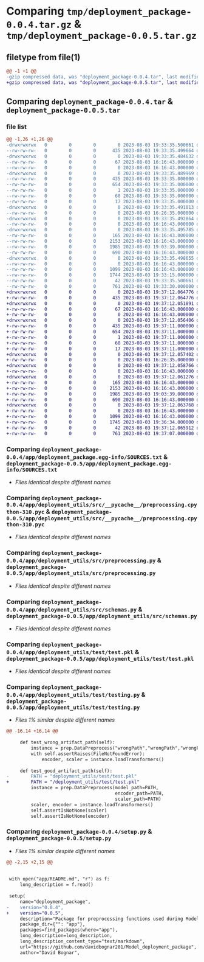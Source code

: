 # Comparing `tmp/deployment_package-0.0.4.tar.gz` & `tmp/deployment_package-0.0.5.tar.gz`

## filetype from file(1)

```diff
@@ -1 +1 @@
-gzip compressed data, was "deployment_package-0.0.4.tar", last modified: Thu Aug  3 19:33:35 2023, max compression
+gzip compressed data, was "deployment_package-0.0.5.tar", last modified: Thu Aug  3 19:37:12 2023, max compression
```

## Comparing `deployment_package-0.0.4.tar` & `deployment_package-0.0.5.tar`

### file list

```diff
@@ -1,26 +1,26 @@
-drwxrwxrwx   0        0        0        0 2023-08-03 19:33:35.500661 deployment_package-0.0.4/
--rw-rw-rw-   0        0        0      435 2023-08-03 19:33:35.499664 deployment_package-0.0.4/PKG-INFO
-drwxrwxrwx   0        0        0        0 2023-08-03 19:33:35.484632 deployment_package-0.0.4/app/
--rw-rw-rw-   0        0        0       67 2023-08-03 16:16:43.000000 deployment_package-0.0.4/app/README.md
--rw-rw-rw-   0        0        0        0 2023-08-03 16:16:43.000000 deployment_package-0.0.4/app/__init__.py
-drwxrwxrwx   0        0        0        0 2023-08-03 19:33:35.489969 deployment_package-0.0.4/app/deployment_package.egg-info/
--rw-rw-rw-   0        0        0      435 2023-08-03 19:33:35.000000 deployment_package-0.0.4/app/deployment_package.egg-info/PKG-INFO
--rw-rw-rw-   0        0        0      654 2023-08-03 19:33:35.000000 deployment_package-0.0.4/app/deployment_package.egg-info/SOURCES.txt
--rw-rw-rw-   0        0        0        1 2023-08-03 19:33:35.000000 deployment_package-0.0.4/app/deployment_package.egg-info/dependency_links.txt
--rw-rw-rw-   0        0        0       60 2023-08-03 19:33:35.000000 deployment_package-0.0.4/app/deployment_package.egg-info/requires.txt
--rw-rw-rw-   0        0        0       17 2023-08-03 19:33:35.000000 deployment_package-0.0.4/app/deployment_package.egg-info/top_level.txt
-drwxrwxrwx   0        0        0        0 2023-08-03 19:33:35.491013 deployment_package-0.0.4/app/deployment_utils/
--rw-rw-rw-   0        0        0        0 2023-08-03 16:26:35.000000 deployment_package-0.0.4/app/deployment_utils/__init__.py
-drwxrwxrwx   0        0        0        0 2023-08-03 19:33:35.492864 deployment_package-0.0.4/app/deployment_utils/src/
--rw-rw-rw-   0        0        0        0 2023-08-03 16:16:43.000000 deployment_package-0.0.4/app/deployment_utils/src/__init__.py
-drwxrwxrwx   0        0        0        0 2023-08-03 19:33:35.495785 deployment_package-0.0.4/app/deployment_utils/src/__pycache__/
--rw-rw-rw-   0        0        0      165 2023-08-03 16:16:43.000000 deployment_package-0.0.4/app/deployment_utils/src/__pycache__/__init__.cpython-310.pyc
--rw-rw-rw-   0        0        0     2153 2023-08-03 16:16:43.000000 deployment_package-0.0.4/app/deployment_utils/src/__pycache__/preprocessing.cpython-310.pyc
--rw-rw-rw-   0        0        0     1985 2023-08-03 19:03:39.000000 deployment_package-0.0.4/app/deployment_utils/src/preprocessing.py
--rw-rw-rw-   0        0        0      690 2023-08-03 16:16:43.000000 deployment_package-0.0.4/app/deployment_utils/src/schemas.py
-drwxrwxrwx   0        0        0        0 2023-08-03 19:33:35.498655 deployment_package-0.0.4/app/deployment_utils/test/
--rw-rw-rw-   0        0        0        0 2023-08-03 16:16:43.000000 deployment_package-0.0.4/app/deployment_utils/test/__init__.py
--rw-rw-rw-   0        0        0     1099 2023-08-03 16:16:43.000000 deployment_package-0.0.4/app/deployment_utils/test/test.pkl
--rw-rw-rw-   0        0        0     1744 2023-08-03 19:33:15.000000 deployment_package-0.0.4/app/deployment_utils/test/testing.py
--rw-rw-rw-   0        0        0       42 2023-08-03 19:33:35.500661 deployment_package-0.0.4/setup.cfg
--rw-rw-rw-   0        0        0      761 2023-08-03 19:33:30.000000 deployment_package-0.0.4/setup.py
+drwxrwxrwx   0        0        0        0 2023-08-03 19:37:12.064776 deployment_package-0.0.5/
+-rw-rw-rw-   0        0        0      435 2023-08-03 19:37:12.064776 deployment_package-0.0.5/PKG-INFO
+drwxrwxrwx   0        0        0        0 2023-08-03 19:37:12.051891 deployment_package-0.0.5/app/
+-rw-rw-rw-   0        0        0       67 2023-08-03 16:16:43.000000 deployment_package-0.0.5/app/README.md
+-rw-rw-rw-   0        0        0        0 2023-08-03 16:16:43.000000 deployment_package-0.0.5/app/__init__.py
+drwxrwxrwx   0        0        0        0 2023-08-03 19:37:12.056406 deployment_package-0.0.5/app/deployment_package.egg-info/
+-rw-rw-rw-   0        0        0      435 2023-08-03 19:37:11.000000 deployment_package-0.0.5/app/deployment_package.egg-info/PKG-INFO
+-rw-rw-rw-   0        0        0      654 2023-08-03 19:37:11.000000 deployment_package-0.0.5/app/deployment_package.egg-info/SOURCES.txt
+-rw-rw-rw-   0        0        0        1 2023-08-03 19:37:11.000000 deployment_package-0.0.5/app/deployment_package.egg-info/dependency_links.txt
+-rw-rw-rw-   0        0        0       60 2023-08-03 19:37:11.000000 deployment_package-0.0.5/app/deployment_package.egg-info/requires.txt
+-rw-rw-rw-   0        0        0       17 2023-08-03 19:37:11.000000 deployment_package-0.0.5/app/deployment_package.egg-info/top_level.txt
+drwxrwxrwx   0        0        0        0 2023-08-03 19:37:12.057402 deployment_package-0.0.5/app/deployment_utils/
+-rw-rw-rw-   0        0        0        0 2023-08-03 16:26:35.000000 deployment_package-0.0.5/app/deployment_utils/__init__.py
+drwxrwxrwx   0        0        0        0 2023-08-03 19:37:12.058766 deployment_package-0.0.5/app/deployment_utils/src/
+-rw-rw-rw-   0        0        0        0 2023-08-03 16:16:43.000000 deployment_package-0.0.5/app/deployment_utils/src/__init__.py
+drwxrwxrwx   0        0        0        0 2023-08-03 19:37:12.061276 deployment_package-0.0.5/app/deployment_utils/src/__pycache__/
+-rw-rw-rw-   0        0        0      165 2023-08-03 16:16:43.000000 deployment_package-0.0.5/app/deployment_utils/src/__pycache__/__init__.cpython-310.pyc
+-rw-rw-rw-   0        0        0     2153 2023-08-03 16:16:43.000000 deployment_package-0.0.5/app/deployment_utils/src/__pycache__/preprocessing.cpython-310.pyc
+-rw-rw-rw-   0        0        0     1985 2023-08-03 19:03:39.000000 deployment_package-0.0.5/app/deployment_utils/src/preprocessing.py
+-rw-rw-rw-   0        0        0      690 2023-08-03 16:16:43.000000 deployment_package-0.0.5/app/deployment_utils/src/schemas.py
+drwxrwxrwx   0        0        0        0 2023-08-03 19:37:12.063768 deployment_package-0.0.5/app/deployment_utils/test/
+-rw-rw-rw-   0        0        0        0 2023-08-03 16:16:43.000000 deployment_package-0.0.5/app/deployment_utils/test/__init__.py
+-rw-rw-rw-   0        0        0     1099 2023-08-03 16:16:43.000000 deployment_package-0.0.5/app/deployment_utils/test/test.pkl
+-rw-rw-rw-   0        0        0     1745 2023-08-03 19:36:34.000000 deployment_package-0.0.5/app/deployment_utils/test/testing.py
+-rw-rw-rw-   0        0        0       42 2023-08-03 19:37:12.065912 deployment_package-0.0.5/setup.cfg
+-rw-rw-rw-   0        0        0      761 2023-08-03 19:37:07.000000 deployment_package-0.0.5/setup.py
```

### Comparing `deployment_package-0.0.4/app/deployment_package.egg-info/SOURCES.txt` & `deployment_package-0.0.5/app/deployment_package.egg-info/SOURCES.txt`

 * *Files identical despite different names*

### Comparing `deployment_package-0.0.4/app/deployment_utils/src/__pycache__/preprocessing.cpython-310.pyc` & `deployment_package-0.0.5/app/deployment_utils/src/__pycache__/preprocessing.cpython-310.pyc`

 * *Files identical despite different names*

### Comparing `deployment_package-0.0.4/app/deployment_utils/src/preprocessing.py` & `deployment_package-0.0.5/app/deployment_utils/src/preprocessing.py`

 * *Files identical despite different names*

### Comparing `deployment_package-0.0.4/app/deployment_utils/src/schemas.py` & `deployment_package-0.0.5/app/deployment_utils/src/schemas.py`

 * *Files identical despite different names*

### Comparing `deployment_package-0.0.4/app/deployment_utils/test/test.pkl` & `deployment_package-0.0.5/app/deployment_utils/test/test.pkl`

 * *Files identical despite different names*

### Comparing `deployment_package-0.0.4/app/deployment_utils/test/testing.py` & `deployment_package-0.0.5/app/deployment_utils/test/testing.py`

 * *Files 1% similar despite different names*

```diff
@@ -16,14 +16,14 @@
 
     def test_wrong_artifact_path(self):
         instance = prep.DataPreprocess("wrongPath","wrongPath","wrongPath")
         with self.assertRaises(FileNotFoundError):
             encoder, scaler = instance.loadTransformers()
 
     def test_good_artifact_path(self):
-        PATH = "deployment_utils/test/test.pkl"
+        PATH = "/deployment_utils/test/test.pkl"
         instance = prep.DataPreprocess(model_path=PATH,
                                        encoder_path=PATH,
                                        scaler_path=PATH)
         scaler, encoder = instance.loadTransformers()
         self.assertIsNotNone(scaler)
         self.assertIsNotNone(encoder)
```

### Comparing `deployment_package-0.0.4/setup.py` & `deployment_package-0.0.5/setup.py`

 * *Files 1% similar despite different names*

```diff
@@ -2,15 +2,15 @@
 
 
 with open("app/README.md", "r") as f:
     long_description = f.read()
 
 setup(
     name="deployment_package",
-    version="0.0.4",
+    version="0.0.5",
     description="Package for preprocessing functions used during Model Deployment module",
     package_dir={"": "app"},
     packages=find_packages(where="app"),
     long_description=long_description,
     long_description_content_type="text/markdown",
     url="https://github.com/davidbognar201/Model_deployment_package",
     author="David Bognar",
```

